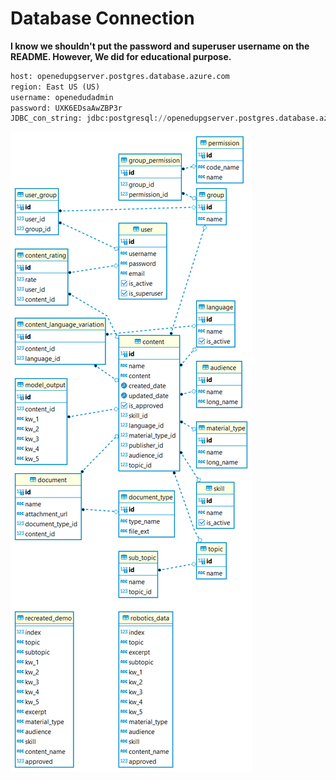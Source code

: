 # Database Connection

**I know we shouldn't put the password and superuser username on the README. However, We did for educational purpose.**

```python
host: openedupgserver.postgres.database.azure.com
region: East US (US)
username: openedudadmin
password: UXK6EDsaAwZBP3r
JDBC_con_string: jdbc:postgresql://openedupgserver.postgres.database.azure.com:5432/openedud?user=openedudadmin&password=UXK6EDsaAwZBP3r&sslmode=require
```

![DB-SCHEMA](./static/OpenEduD-DB.png)
